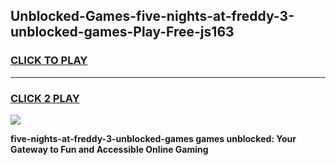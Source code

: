 
## Unblocked-Games-five-nights-at-freddy-3-unblocked-games-Play-Free-js163
<h3>
<a href="https://premium76.site?title=five-nights-at-freddy-3-unblocked-games&ref=22A">CLICK TO PLAY</a></h3>
<hr>

<h3>
<a href="https://premium76.site?title=five-nights-at-freddy-3-unblocked-games&ref=22A">CLICK 2 PLAY</a>
  
</h3>

<a href="https://premium76.site?title=five-nights-at-freddy-3-unblocked-games&ref=22A"><img src="https://clearcache.store/games.png"></a>


**five-nights-at-freddy-3-unblocked-games games unblocked: Your Gateway to Fun and Accessible Online Gaming**
